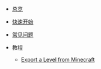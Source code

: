 - [总览](README.md)

- [快速开始](getting_started.md)

- [常见问题](faq.md)

- 教程

  - [Export a Level from Minecraft](tutorials/export_a_level_from_minecraft.md)